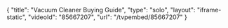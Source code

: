 {
    "title": "Vacuum Cleaner Buying Guide",
    "type": "solo",
    "layout": "iframe-static",
    "videoId": "85667207",
    "url": "\/tvpembed\/85667207"
}